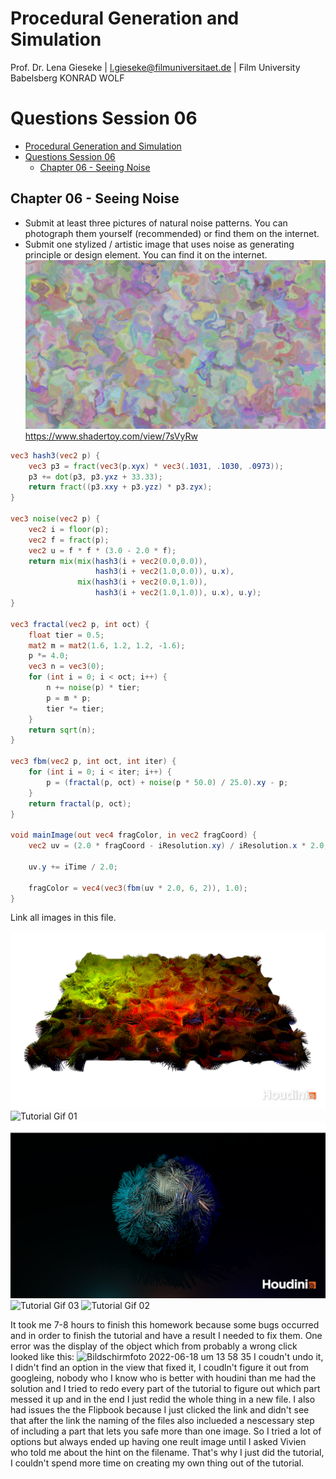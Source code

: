 
# Procedural Generation and Simulation

Prof. Dr. Lena Gieseke \| l.gieseke@filmuniversitaet.de \| Film University Babelsberg KONRAD WOLF

# Questions Session 06

* [Procedural Generation and Simulation](#procedural-generation-and-simulation)
* [Questions Session 06](#questions-session-06)
    * [Chapter 06 - Seeing Noise](#chapter-06---seeing-noise)

## Chapter 06 - Seeing Noise 

* Submit at least three pictures of natural noise patterns. You can photograph them yourself (recommended) or find them on the internet.
* Submit one stylized / artistic image that uses noise as generating principle or design element. You can find it on the internet.
![Noise Shader](https://github.com/ctechfilmuniversity/lecture_procedural_generation_and_simulation/blob/main/assignments/brauwers/06/NoiseShader.png)
https://www.shadertoy.com/view/7sVyRw
```GLSL
vec3 hash3(vec2 p) {
	vec3 p3 = fract(vec3(p.xyx) * vec3(.1031, .1030, .0973));
    p3 += dot(p3, p3.yxz + 33.33);
    return fract((p3.xxy + p3.yzz) * p3.zyx);
}

vec3 noise(vec2 p) {
    vec2 i = floor(p);
    vec2 f = fract(p);
	vec2 u = f * f * (3.0 - 2.0 * f);
    return mix(mix(hash3(i + vec2(0.0,0.0)), 
                   hash3(i + vec2(1.0,0.0)), u.x),
               mix(hash3(i + vec2(0.0,1.0)), 
                   hash3(i + vec2(1.0,1.0)), u.x), u.y);
}

vec3 fractal(vec2 p, int oct) {
    float tier = 0.5;
    mat2 m = mat2(1.6, 1.2, 1.2, -1.6);
    p *= 4.0;
    vec3 n = vec3(0);
    for (int i = 0; i < oct; i++) {
        n += noise(p) * tier; 
        p = m * p;
        tier *= tier;
    }
    return sqrt(n);
}

vec3 fbm(vec2 p, int oct, int iter) {
    for (int i = 0; i < iter; i++) {
        p = (fractal(p, oct) + noise(p * 50.0) / 25.0).xy - p;
    }
    return fractal(p, oct);
}

void mainImage(out vec4 fragColor, in vec2 fragCoord) {
    vec2 uv = (2.0 * fragCoord - iResolution.xy) / iResolution.x * 2.0;
    
    uv.y += iTime / 2.0;
    
    fragColor = vec4(vec3(fbm(uv * 2.0, 6, 2)), 1.0);
}
```
Link all images in this file.

![Tutorial Rendering 01](pgs_ss21_tutorial_04_01.png) 
![Tutorial Gif 01](https://github.com/ctechfilmuniversity/lecture_procedural_generation_and_simulation/blob/main/assignments/brauwers/06/pgs_ss21_tutorial_04_01.gif)
![Tutorial Rendering 03](pgs_ss21_tutorial_04_03.png) 
![Tutorial Gif 03](https://github.com/ctechfilmuniversity/lecture_procedural_generation_and_simulation/blob/main/assignments/brauwers/06/pgs_ss21_tutorial_04_03.gif)
![Tutorial Gif 02](https://github.com/ctechfilmuniversity/lecture_procedural_generation_and_simulation/blob/main/assignments/brauwers/06/pgs_ss21_tutorial_04_02.gif)

It took me 7-8 hours to finish this homework because some bugs occurred and in order to finish the tutorial and have a result I needed to fix them. One error was the display of the object which from probably a wrong click looked like this:
<img width="733" alt="Bildschirmfoto 2022-06-18 um 13 58 35" src="https://user-images.githubusercontent.com/66121204/174485100-cac3246d-1c82-485e-aa3a-7b60837e1c57.png">
I coudn't undo it, I didn't find an option in the view that fixed it, I coudln't figure it out from googleing, nobody who I know who is better with houdini than me had the solution and I tried to redo every part of the tutorial to figure out which part messed it up and in the end I just redid the whole thing in a new file.
I also had issues the the Flipbook because I just clicked the link and didn't see that after the link the naming of the files also inclueded a nescessary step of including a part that lets you safe more than one image. So I tried a lot of options but always ended up having one reult image until I asked Vivien who told me about the hint on the filename. 
That's why I just did the tutorial, I couldn't spend more time on creating my own thing out of the tutorial.
